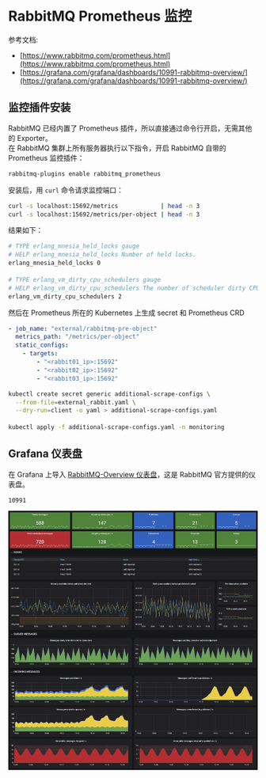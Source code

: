 <a name="Fl6A5"></a>
# RabbitMQ Prometheus 监控
参考文档:

- [https://www.rabbitmq.com/prometheus.html](https://www.rabbitmq.com/prometheus.html)
- [https://grafana.com/grafana/dashboards/10991-rabbitmq-overview/](https://grafana.com/grafana/dashboards/10991-rabbitmq-overview/)
<a name="dL2Pm"></a>
## 监控插件安装
RabbitMQ 已经内置了 Prometheus 插件，所以直接通过命令行开启，无需其他的 Exporter。<br />在 RabbitMQ 集群上所有服务器执行以下指令，开启 RabbitMQ 自带的 Prometheus 监控插件：
```bash
rabbitmq-plugins enable rabbitmq_prometheus
```
安装后，用 `curl` 命令请求监控端口：
```bash
curl -s localhost:15692/metrics            | head -n 3
curl -s localhost:15692/metrics/per-object | head -n 3
```
结果如下：
```bash
# TYPE erlang_mnesia_held_locks gauge
# HELP erlang_mnesia_held_locks Number of held locks.
erlang_mnesia_held_locks 0

# TYPE erlang_vm_dirty_cpu_schedulers gauge
# HELP erlang_vm_dirty_cpu_schedulers The number of scheduler dirty CPU scheduler threads used by the emulator.
erlang_vm_dirty_cpu_schedulers 2
```
然后在 Prometheus 所在的 Kubernetes 上生成 secret 和 Prometheus CRD
```yaml
- job_name: "external/rabbitmq-pre-object"
  metrics_path: "/metrics/per-object"
  static_configs:
    - targets:
        - "<rabbit01_ip>:15692"
        - "<rabbit02_ip>:15692"
        - "<rabbit03_ip>:15692"
```
```bash
kubectl create secret generic additional-scrape-configs \
  --from-file=external_rabbit.yaml \
  --dry-run=client -o yaml > additional-scrape-configs.yaml

kubectl apply -f additional-scrape-configs.yaml -n monitoring
```
<a name="KObYG"></a>
## Grafana 仪表盘
在 Grafana 上导入 [RabbitMQ-Overview 仪表盘](https://grafana.com/grafana/dashboards/10991)，这是 RabbitMQ 官方提供的仪表盘。
```
10991
```
![](./../assets/1657784846073-11f1ff62-4afc-475a-b13b-88afa47c50e9.png)
